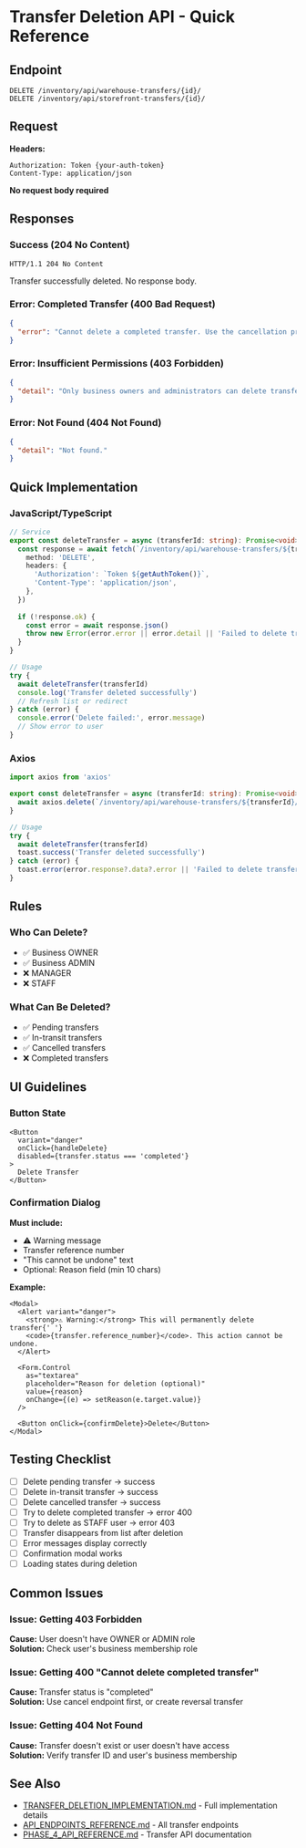 # Transfer Deletion API - Quick Reference

## Endpoint

```http
DELETE /inventory/api/warehouse-transfers/{id}/
DELETE /inventory/api/storefront-transfers/{id}/
```

## Request

**Headers:**
```http
Authorization: Token {your-auth-token}
Content-Type: application/json
```

**No request body required**

## Responses

### Success (204 No Content)

```http
HTTP/1.1 204 No Content
```

Transfer successfully deleted. No response body.

### Error: Completed Transfer (400 Bad Request)

```json
{
  "error": "Cannot delete a completed transfer. Use the cancellation process first, or create a reversal transfer instead."
}
```

### Error: Insufficient Permissions (403 Forbidden)

```json
{
  "detail": "Only business owners and administrators can delete transfers."
}
```

### Error: Not Found (404 Not Found)

```json
{
  "detail": "Not found."
}
```

## Quick Implementation

### JavaScript/TypeScript

```typescript
// Service
export const deleteTransfer = async (transferId: string): Promise<void> => {
  const response = await fetch(`/inventory/api/warehouse-transfers/${transferId}/`, {
    method: 'DELETE',
    headers: {
      'Authorization': `Token ${getAuthToken()}`,
      'Content-Type': 'application/json',
    },
  })
  
  if (!response.ok) {
    const error = await response.json()
    throw new Error(error.error || error.detail || 'Failed to delete transfer')
  }
}

// Usage
try {
  await deleteTransfer(transferId)
  console.log('Transfer deleted successfully')
  // Refresh list or redirect
} catch (error) {
  console.error('Delete failed:', error.message)
  // Show error to user
}
```

### Axios

```typescript
import axios from 'axios'

export const deleteTransfer = async (transferId: string): Promise<void> => {
  await axios.delete(`/inventory/api/warehouse-transfers/${transferId}/`)
}

// Usage
try {
  await deleteTransfer(transferId)
  toast.success('Transfer deleted successfully')
} catch (error) {
  toast.error(error.response?.data?.error || 'Failed to delete transfer')
}
```

## Rules

### Who Can Delete?
- ✅ Business OWNER
- ✅ Business ADMIN  
- ❌ MANAGER
- ❌ STAFF

### What Can Be Deleted?
- ✅ Pending transfers
- ✅ In-transit transfers
- ✅ Cancelled transfers
- ❌ Completed transfers

## UI Guidelines

### Button State

```tsx
<Button
  variant="danger"
  onClick={handleDelete}
  disabled={transfer.status === 'completed'}
>
  Delete Transfer
</Button>
```

### Confirmation Dialog

**Must include:**
- ⚠️ Warning message
- Transfer reference number
- "This cannot be undone" text
- Optional: Reason field (min 10 chars)

**Example:**

```tsx
<Modal>
  <Alert variant="danger">
    <strong>⚠️ Warning:</strong> This will permanently delete transfer{' '}
    <code>{transfer.reference_number}</code>. This action cannot be undone.
  </Alert>
  
  <Form.Control
    as="textarea"
    placeholder="Reason for deletion (optional)"
    value={reason}
    onChange={(e) => setReason(e.target.value)}
  />
  
  <Button onClick={confirmDelete}>Delete</Button>
</Modal>
```

## Testing Checklist

- [ ] Delete pending transfer → success
- [ ] Delete in-transit transfer → success
- [ ] Delete cancelled transfer → success
- [ ] Try to delete completed transfer → error 400
- [ ] Try to delete as STAFF user → error 403
- [ ] Transfer disappears from list after deletion
- [ ] Error messages display correctly
- [ ] Confirmation modal works
- [ ] Loading states during deletion

## Common Issues

### Issue: Getting 403 Forbidden
**Cause:** User doesn't have OWNER or ADMIN role  
**Solution:** Check user's business membership role

### Issue: Getting 400 "Cannot delete completed transfer"
**Cause:** Transfer status is "completed"  
**Solution:** Use cancel endpoint first, or create reversal transfer

### Issue: Getting 404 Not Found
**Cause:** Transfer doesn't exist or user doesn't have access  
**Solution:** Verify transfer ID and user's business membership

## See Also

- [TRANSFER_DELETION_IMPLEMENTATION.md](./TRANSFER_DELETION_IMPLEMENTATION.md) - Full implementation details
- [API_ENDPOINTS_REFERENCE.md](./API_ENDPOINTS_REFERENCE.md) - All transfer endpoints
- [PHASE_4_API_REFERENCE.md](./PHASE_4_API_REFERENCE.md) - Transfer API documentation
